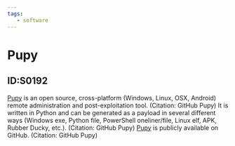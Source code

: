 ```yaml
---
tags:
   - software
---
```

# Pupy
## ID:S0192
[Pupy](software/S0192) is an open source, cross-platform (Windows, Linux, OSX, Android) remote administration and post-exploitation tool. (Citation: GitHub Pupy) It is written in Python and can be generated as a payload in several different ways (Windows exe, Python file, PowerShell oneliner/file, Linux elf, APK, Rubber Ducky, etc.). (Citation: GitHub Pupy) [Pupy](software/S0192) is publicly available on GitHub. (Citation: GitHub Pupy)
